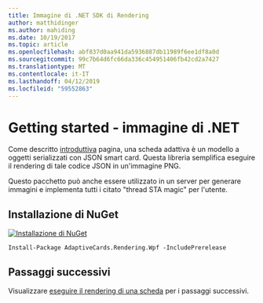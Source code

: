 ```yaml
---
title: Immagine di .NET SDK di Rendering
author: matthidinger
ms.author: mahiding
ms.date: 10/19/2017
ms.topic: article
ms.openlocfilehash: abf837d0aa941da5936887db11989f6ee1df8a0d
ms.sourcegitcommit: 99c7b64d6fc66da336c454951406fb42cd2a7427
ms.translationtype: MT
ms.contentlocale: it-IT
ms.lasthandoff: 04/12/2019
ms.locfileid: "59552863"
---
```

# <a name="getting-started---net-image"></a>Getting started - immagine di .NET

Come descritto [introduttiva](../../../authoring-cards/getting-started.md) pagina, una scheda adattiva è un modello a oggetti serializzati con JSON smart card. Questa libreria semplifica eseguire il rendering di tale codice JSON in un'immagine PNG.

Questo pacchetto può anche essere utilizzato in un server per generare immagini e implementa tutti i citato "thread STA magic" per l'utente. 

## <a name="nuget-install"></a>Installazione di NuGet

[![Installazione di NuGet](https://img.shields.io/nuget/vpre/AdaptiveCards.Rendering.Wpf.svg)](https://www.nuget.org/packages/AdaptiveCards.Rendering.Wpf)

```console
Install-Package AdaptiveCards.Rendering.Wpf -IncludePrerelease
```

## <a name="next-steps"></a>Passaggi successivi

Visualizzare [eseguire il rendering di una scheda](render-a-card.md) per i passaggi successivi.